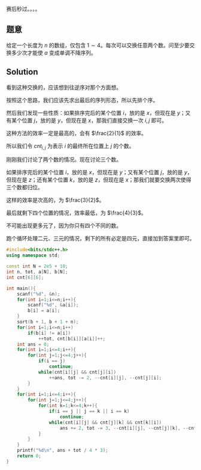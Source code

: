 
赛后秒过。。。。
## 题意
给定一个长度为 $n$ 的数组，仅包含 $1\sim 4$。每次可以交换任意两个数。问至少要交换多少次才能使 $a$ 变成单调不降序列。

## Solution
看到这种交换的，应该想到往逆序对那个方面想。

按照这个思路，我们应该先求出最后的序列形态，所以先排个序。

然后我们发现一些性质：如果排序完后的某个位置 $i$，放的是 $x$，但现在是 $y$；又有某个位置 $j$，放的是 $y$，但现在是 $x$，那我们直接交换一次 $i,j$ 即可。

这种方法的效率一定是最高的，会有 $\frac{2}{1}$ 的效率。

所以我们令 $cnt_{i,j}$ 为表示 $i$ 的最终所在位置上 $j$ 的个数。

刚刚我们讨论了两个数的情况。现在讨论三个数。

如果排序完后的某个位置 $i$，放的是 $x$，但现在是 $y$；又有某个位置 $j$，放的是 $y$，但现在是 $z$；还有某个位置 $k$，放的是 $z$，但现在是 $x$；那我们就要交换两次使得三个数都归位。

这样的效率是次高的，为 $\frac{3}{2}$。

最后就剩下四个位置的情况，效率最低，为 $\frac{4}{3}$。

不可能出现更多元了，因为你只有四个不同的数。

跑个循环处理二元、三元的情况，剩下的所有必定是四元，直接加到答案里即可。

```cpp
#include<bits/stdc++.h>
using namespace std;

const int N = 2e5 + 10;
int n, tot, a[N], b[N];
int cnt[6][6]; 

int main(){
	scanf("%d", &n);
	for(int i=1;i<=n;i++){
		scanf("%d", &a[i]);
		b[i] = a[i];
	}
	sort(b + 1, b + 1 + n);
	for(int i=1;i<=n;i++)
		if(b[i] != a[i])
			++tot, cnt[b[i]][a[i]]++;
	int ans = 0;
	for(int i=1;i<=4;i++){
		for(int j=1;j<=4;j++){
			if(i == j)
				continue;
			while(cnt[i][j] && cnt[j][i])
				++ans, tot -= 2, --cnt[i][j], --cnt[j][i];
		}
	}
	for(int i=1;i<=4;i++){
		for(int j=1;j<=4;j++){
			for(int k=1;k<=4;k++){
				if(i == j || j == k || i == k)
					continue;
				while(cnt[i][j] && cnt[j][k] && cnt[k][i])
					ans += 2, tot -= 3, --cnt[i][j], --cnt[j][k], --cnt[k][i];
			}
		}
	}
	printf("%d\n", ans + tot / 4 * 3);
	return 0;
}
```